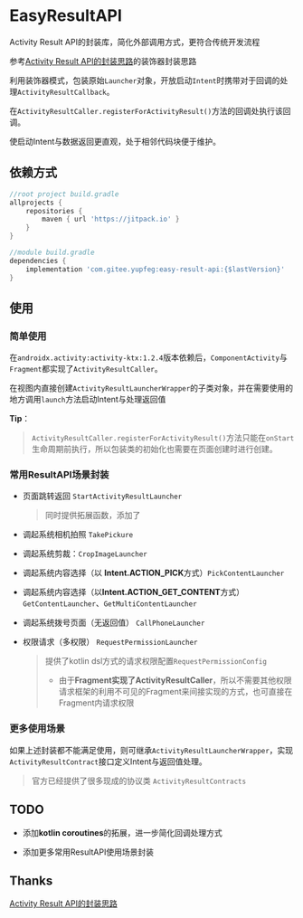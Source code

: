# EasyResultAPI

Activity Result API的封装库，简化外部调用方式，更符合传统开发流程

参考[Activity Result API的封装思路](https://juejin.cn/post/6987575150283587592)的装饰器封装思路

利用装饰器模式，包装原始`Launcher`对象，开放启动`Intent`时携带对于回调的处理`ActivityResultCallback`。

在`ActivityResultCaller.registerForActivityResult()`方法的回调处执行该回调。

使启动Intent与数据返回更直观，处于相邻代码块便于维护。

## 依赖方式


```groovy
//root project build.gradle
allprojects {
    repositories {
        maven { url 'https://jitpack.io' }
    }
}

//module build.gradle
dependencies {
    implementation 'com.gitee.yupfeg:easy-result-api:{$lastVersion}'
}

```

## 使用

### 简单使用

在`androidx.activity:activity-ktx:1.2.4`版本依赖后，`ComponentActivity`与`Fragment`都实现了`ActivityResultCaller`。

在视图内直接创建`ActivityResultLauncherWrapper`的子类对象，并在需要使用的地方调用`launch`方法启动Intent与处理返回值

**Tip**：

> `ActivityResultCaller.registerForActivityResult()`方法只能在`onStart`生命周期前执行，所以包装类的初始化也需要在页面创建时进行创建。

### 常用ResultAPI场景封装 

- 页面跳转返回 `StartActivityResultLauncher`

  > 同时提供拓展函数，添加了

- 调起系统相机拍照 `TakePickure`

- 调起系统剪裁：`CropImageLauncher`

- 调起系统内容选择（以 **Intent.ACTION_PICK**方式）`PickContentLauncher`

- 调起系统内容选择（以**Intent.ACTION_GET_CONTENT**方式）`GetContentLauncher`、`GetMultiContentLauncher`

- 调起系统拨号页面（无返回值） `CallPhoneLauncher`

- 权限请求（多权限） `RequestPermissionLauncher`

  > 提供了kotlin dsl方式的请求权限配置`RequestPermissionConfig`
  >
  > - 由于**Fragment实现了ActivityResultCaller**，所以不需要其他权限请求框架的利用不可见的Fragment来间接实现的方式，也可直接在Fragment内请求权限

### 更多使用场景

如果上述封装都不能满足使用，则可继承`ActivityResultLauncherWrapper`，实现`ActivityResultContract`接口定义Intent与返回值处理。

> 官方已经提供了很多现成的协议类 `ActivityResultContracts`

## TODO

- 添加**kotlin coroutines**的拓展，进一步简化回调处理方式

- 添加更多常用ResultAPI使用场景封装

## Thanks

[Activity Result API的封装思路](https://juejin.cn/post/6987575150283587592)